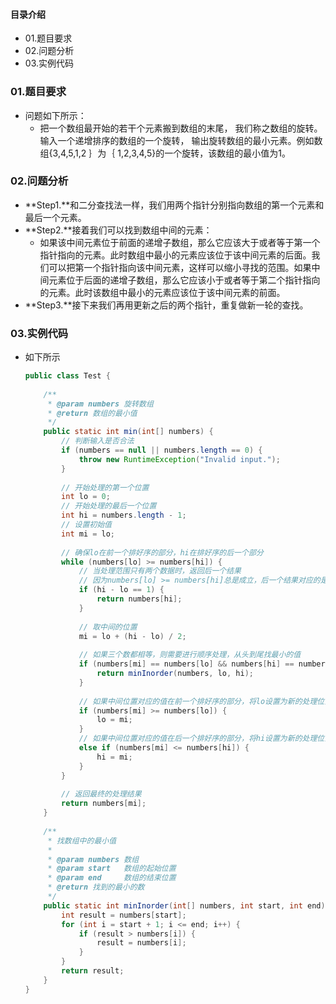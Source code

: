#### 目录介绍
- 01.题目要求
- 02.问题分析
- 03.实例代码


### 01.题目要求
- 问题如下所示：
    - 把一个数组最开始的若干个元素搬到数组的末尾， 我们称之数组的旋转。输入一个递增排序的数组的一个旋转， 输出旋转数组的最小元素。例如数组{3,4,5,1,2 ｝为｛ 1,2,3,4,5}的一个旋转，该数组的最小值为1。

### 02.问题分析
- **Step1.**和二分查找法一样，我们用两个指针分别指向数组的第一个元素和最后一个元素。
- **Step2.**接着我们可以找到数组中间的元素：
    - 如果该中间元素位于前面的递增子数组，那么它应该大于或者等于第一个指针指向的元素。此时数组中最小的元素应该位于该中间元素的后面。我们可以把第一个指针指向该中间元素，这样可以缩小寻找的范围。如果中间元素位于后面的递增子数组，那么它应该小于或者等于第二个指针指向的元素。此时该数组中最小的元素应该位于该中间元素的前面。
- **Step3.**接下来我们再用更新之后的两个指针，重复做新一轮的查找。


### 03.实例代码
- 如下所示
    ```java
    public class Test {  
      
        /** 
         * @param numbers 旋转数组 
         * @return 数组的最小值 
         */  
        public static int min(int[] numbers) {  
            // 判断输入是否合法  
            if (numbers == null || numbers.length == 0) {  
                throw new RuntimeException("Invalid input.");  
            }  
      
            // 开始处理的第一个位置  
            int lo = 0;  
            // 开始处理的最后一个位置  
            int hi = numbers.length - 1;  
            // 设置初始值  
            int mi = lo;  
      
            // 确保lo在前一个排好序的部分，hi在排好序的后一个部分  
            while (numbers[lo] >= numbers[hi]) {  
                // 当处理范围只有两个数据时，返回后一个结果  
                // 因为numbers[lo] >= numbers[hi]总是成立，后一个结果对应的是最小的值  
                if (hi - lo == 1) {  
                    return numbers[hi];  
                }  
      
                // 取中间的位置  
                mi = lo + (hi - lo) / 2;  
      
                // 如果三个数都相等，则需要进行顺序处理，从头到尾找最小的值  
                if (numbers[mi] == numbers[lo] && numbers[hi] == numbers[mi]) {  
                    return minInorder(numbers, lo, hi);  
                }  
      
                // 如果中间位置对应的值在前一个排好序的部分，将lo设置为新的处理位置  
                if (numbers[mi] >= numbers[lo]) {  
                    lo = mi;  
                }  
                // 如果中间位置对应的值在后一个排好序的部分，将hi设置为新的处理位置  
                else if (numbers[mi] <= numbers[hi]) {  
                    hi = mi;  
                }  
            }  
      
            // 返回最终的处理结果  
            return numbers[mi];  
        }  
      
        /** 
         * 找数组中的最小值 
         * 
         * @param numbers 数组 
         * @param start   数组的起始位置 
         * @param end     数组的结束位置 
         * @return 找到的最小的数 
         */  
        public static int minInorder(int[] numbers, int start, int end) {  
            int result = numbers[start];  
            for (int i = start + 1; i <= end; i++) {  
                if (result > numbers[i]) {  
                    result = numbers[i];  
                }  
            }  
            return result;  
        }    
    }  
    ```
